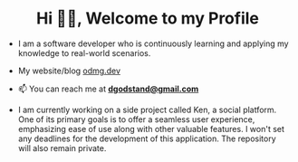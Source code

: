 <h1 align="center">Hi 👋🏾, Welcome to my Profile</h1>

- I am a software developer who is continuously learning and applying my knowledge to real-world scenarios.

- My website/blog [odmg.dev](https://odmg.dev/)
- 📫 You can reach me at **dgodstand@gmail.com**
  
- I am currently working on a side project called Ken, a social platform. One of its primary goals is to offer a seamless user experience, emphasizing ease of use along with other valuable features. I won't set any deadlines for the development of this application. The repository will also remain private. 

